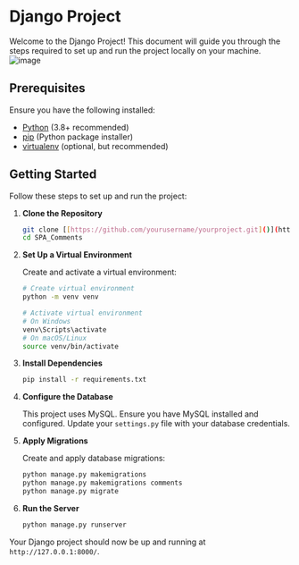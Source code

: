 # Django Project

Welcome to the Django Project! This document will guide you through the steps required to set up and run the project locally on your machine.
![image](https://github.com/user-attachments/assets/81296d46-a08d-4ba7-8c84-e755f5332861)


## Prerequisites

Ensure you have the following installed:

- [Python](https://www.python.org/downloads/) (3.8+ recommended)
- [pip](https://pip.pypa.io/en/stable/) (Python package installer)
- [virtualenv](https://virtualenv.pypa.io/en/latest/) (optional, but recommended)

## Getting Started

Follow these steps to set up and run the project:

1. **Clone the Repository**

    ```bash
    git clone [[https://github.com/yourusername/yourproject.git]()](https://github.com/PitRella/SPA_Comments.git)
    cd SPA_Comments
    ```

2. **Set Up a Virtual Environment**

    Create and activate a virtual environment:

    ```bash
    # Create virtual environment
    python -m venv venv

    # Activate virtual environment
    # On Windows
    venv\Scripts\activate
    # On macOS/Linux
    source venv/bin/activate
    ```

3. **Install Dependencies**

    ```bash
    pip install -r requirements.txt
    ```

4. **Configure the Database**

    This project uses MySQL. Ensure you have MySQL installed and configured. Update your `settings.py` file with your database credentials.

5. **Apply Migrations**

    Create and apply database migrations:

    ```bash
    python manage.py makemigrations
    python manage.py makemigrations comments
    python manage.py migrate
    ```

6. **Run the Server**

    ```bash
    python manage.py runserver
    ```

Your Django project should now be up and running at `http://127.0.0.1:8000/`.
